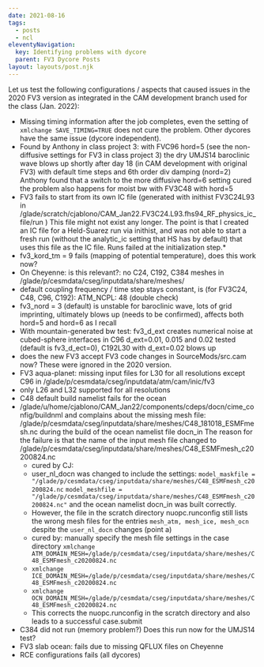 ```yaml
---
date: 2021-08-16
tags:
  - posts
  - ncl
eleventyNavigation:
  key: Identifying problems with dycore
  parent: FV3 Dycore Posts
layout: layouts/post.njk
---
```


Let us test the following configurations / aspects that caused issues in the 2020 FV3 version as integrated in the CAM development branch used for the class (Jan. 2022):
*  Missing timing information after the job completes, even the setting of  `xmlchange SAVE_TIMING=TRUE`
does not cure the problem. Other dycores have the same issue (dycore independent).
* Found by Anthony in class project 3: with FVC96 hord=5 (see the non-diffusive settings for FV3 in class project 3) the dry UMJS14 baroclinic wave blows up shortly after day 18 (in CAM development with original FV3) with default time steps and 6th order div damping (nord=2)
Anthony found that a switch to the more diffusive hord=6 setting cured the problem
also happens for moist bw with FV3C48 with hord=5
* FV3 fails to start from its own IC file (generated with inithist FV3C24L93 in /glade/scratch/cjablono/CAM_Jan22.FV3C24.L93.fhs94_RF_physics_ic_file/run )
This file might not exist any longer. The point is that I created an IC file for a Held-Suarez run via inithist, and was not able to start a fresh run (without the analytic_ic setting that HS has by default) that uses this file as the IC file. Runs failed at the initialization step.*
* fv3_kord_tm = 9 fails (mapping of potential temperature), does this work now?
* On Cheyenne: is this relevant?: no C24, C192, C384 meshes in  /glade/p/cesmdata/cseg/inputdata/share/meshes/
* default coupling frequency / time step stays constant, is (for FV3C24, C48, C96, C192): ATM_NCPL: 48 (double check)
* fv3_nord = 3 (default) is unstable for baroclinic wave, lots of grid imprinting, ultimately blows up (needs to be confirmed), affects both hord=5 and hord=6 as I recall
* With mountain-generated bw test: fv3_d_ext creates numerical noise at cubed-sphere interfaces in C96 d_ext=0.01, 0.015 and 0.02 tested (default is fv3_d_ect=0), C192L30 with d_ext=0.02 blows up
* does the new FV3 accept FV3 code changes in SourceMods/src.cam now? These were ignored in the 2020 version.
* FV3 aqua-planet: missing input files for L30 for all resolutions except C96 in /glade/p/cesmdata/cseg/inputdata/atm/cam/inic/fv3
* only L26 and L32 supported for all resolutions
* C48 default build namelist fails for the ocean
* /glade/u/home/cjablono/CAM_Jan22/components/cdeps/docn/cime_config/buildnml
and complains about the missing mesh file: /glade/p/cesmdata/cseg/inputdata/share/meshes/C48_181018_ESMFmesh.nc 
during the build of the ocean namelist file docn_in
The reason for the failure is that the name of the input mesh file changed to /glade/p/cesmdata/cseg/inputdata/share/meshes/C48_ESMFmesh_c20200824.nc
  * cured by CJ: 
  * user_nl_docn was changed to include the settings:
`model_maskfile = "/glade/p/cesmdata/cseg/inputdata/share/meshes/C48_ESMFmesh_c20200824.nc`
`model_meshfile = "/glade/p/cesmdata/cseg/inputdata/share/meshes/C48_ESMFmesh_c20200824.nc"`
and the ocean namelist docn_in was built correctly.
  * However, the file in the scratch directory 
nuopc.runconfig  still lists the wrong mesh files for the entries `mesh_atm, mesh_ice, mesh_ocn`
despite the `user_nl_docn` changes (point a)
  * cured by: manually specify the mesh file settings in the case directory `xmlchange ATM_DOMAIN_MESH=/glade/p/cesmdata/cseg/inputdata/share/meshes/C48_ESMFmesh_c20200824.nc`
  * `xmlchange ICE_DOMAIN_MESH=/glade/p/cesmdata/cseg/inputdata/share/meshes/C48_ESMFmesh_c20200824.nc`
  * `xmlchange OCN_DOMAIN_MESH=/glade/p/cesmdata/cseg/inputdata/share/meshes/C48_ESMFmesh_c20200824.nc`
  * This corrects the nuopc.runconfig in the scratch directory and also leads to a successful case.submit
* C384 did not run (memory problem?) Does this run now for the UMJS14 test?
* FV3 slab ocean: fails due to missing QFLUX files on Cheyenne
* RCE configurations fails (all dycores)









